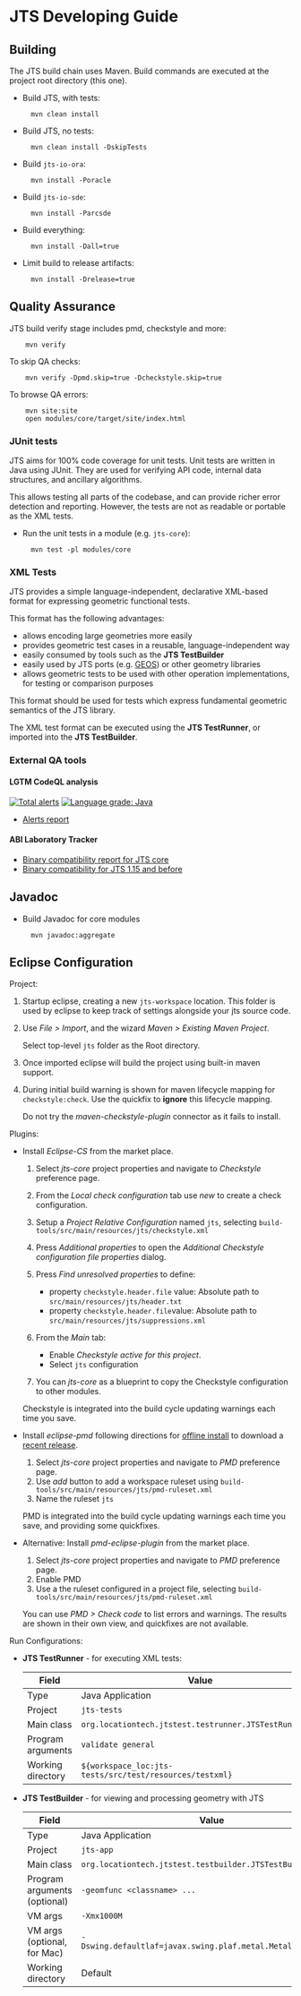 # JTS Developing Guide

## Building

The JTS build chain uses Maven.  Build commands are executed at the project root directory (this one).

* Build JTS, with tests:

        mvn clean install

* Build JTS, no tests:

        mvn clean install -DskipTests

* Build `jts-io-ora`:

        mvn install -Poracle

* Build `jts-io-sde`:

        mvn install -Parcsde

* Build everything:

        mvn install -Dall=true

* Limit build to release artifacts:

        mvn install -Drelease=true

## Quality Assurance

JTS build verify stage includes pmd, checkstyle and more:

        mvn verify

To skip QA checks:

        mvn verify -Dpmd.skip=true -Dcheckstyle.skip=true

To browse QA errors:
       
        mvn site:site
        open modules/core/target/site/index.html

### JUnit tests

JTS aims for 100% code coverage for unit tests.
Unit tests are written in Java using JUnit.
They are used for verifying API code, internal data structures, and ancillary algorithms.

This allows testing all parts of the codebase, and can provide richer error detection and reporting.
However, the tests are not as readable or portable as the XML tests.

* Run the unit tests in a module (e.g. `jts-core`):

        mvn test -pl modules/core

### XML Tests

JTS provides a simple language-independent, declarative XML-based format for expressing geometric functional tests.

This format has the following advantages:

* allows encoding large geometries more easily
* provides geometric test cases in a reusable, language-independent way
* easily consumed by tools such as the **JTS TestBuilder** 
* easily used by JTS ports (e.g. [GEOS](https://trac.osgeo.org/geos)) or other geometry libraries 
* allows geometric tests to be used with other operation implementations, for testing or comparison purposes

This format should be used for tests which
express fundamental geometric semantics of the JTS library.

The XML test format can be executed using the **JTS TestRunner**, or imported into the **JTS TestBuilder**.

### External QA tools

#### LGTM CodeQL analysis
[![Total alerts](https://img.shields.io/lgtm/alerts/g/locationtech/jts.svg?logo=lgtm&logoWidth=18)](https://lgtm.com/projects/g/locationtech/jts/alerts/) 
[![Language grade: Java](https://img.shields.io/lgtm/grade/java/g/locationtech/jts.svg?logo=lgtm&logoWidth=18)](https://lgtm.com/projects/g/locationtech/jts/context:java)
* [Alerts report](https://lgtm.com/projects/g/locationtech/jts/alerts/?mode=tree)


#### ABI Laboratory Tracker
* [Binary compatibility report for JTS core](https://abi-laboratory.pro/?view=timeline&lang=java&l=jts-core)
* [Binary compatibility for JTS 1.15 and before](https://abi-laboratory.pro/index.php?view=timeline&lang=java&l=jts)

## Javadoc

* Build Javadoc for core modules

        mvn javadoc:aggregate

## Eclipse Configuration

Project:

1. Startup eclipse, creating a new `jts-workspace` location. This folder is used by eclipse to keep track of settings alongside your jts source code.
   
2. Use *File > Import*, and the wizard *Maven > Existing Maven Project*.
   
   Select top-level `jts` folder as the Root directory.

3. Once imported eclipse will build the project using built-in maven support.
   
4. During initial build warning is shown for maven lifecycle mapping for `checkstyle:check`. Use the quickfix to **ignore** this lifecycle mapping.
   
   Do not try the *maven-checkstyle-plugin* connector as it fails to install.

Plugins:

* Install *Eclipse-CS* from the market place.

  1. Select *jts-core* project properties and navigate to *Checkstyle* preference page.

  2. From the *Local check configuration* tab use *new* to create a check configuration.

  3. Setup a *Project Relative Configuration* named `jts`, selecting ``build-tools/src/main/resources/jts/checkstyle.xml``
     
  4. Press *Additional properties* to open the *Additional Checkstyle configuration file properties* dialog.
  
  5. Press *Find unresolved properties* to define:
     
     * property `checkstyle.header.file` value: Absolute path to `src/main/resources/jts/header.txt`
     * property `checkstyle.header.file`value: Absolute path to `src/main/resources/jts/suppressions.xml`

  6. From the *Main* tab:
     
     * Enable *Checkstyle active for this project*.
     * Select ``jts`` configuration
     
  7. You can *jts-core* as a blueprint to copy the Checkstyle configuration to other modules.
  
  Checkstyle is integrated into the build cycle updating warnings each time you save.

* Install *eclipse-pmd* following directions for [offline install](https://acanda.github.io/eclipse-pmd/getting-started.html) to download a [recent release](https://github.com/eclipse-pmd/eclipse-pmd/releases/).
  
  1. Select *jts-core* project properties and navigate to *PMD* preference page.
  2. Use *add* button to add a workspace ruleset using `build-tools/src/main/resources/jts/pmd-ruleset.xml`
  3. Name the ruleset `jts`
  
  PMD is integrated into the build cycle updating warnings each time you save, and providing some quickfixes.

* Alternative: Install *pmd-eclipse-plugin* from the market place.

  1. Select *jts-core* project properties and navigate to *PMD* preference page.
  2. Enable PMD
  3. Use a the ruleset configured in a project file, selecting `build-tools/src/main/resources/jts/pmd-ruleset.xml`
  
  You can use *PMD > Check code* to list errors and warnings. The results are shown in their own view, and quickfixes are not available.
  
Run Configurations:

* **JTS TestRunner** - for executing XML tests:

  Field | Value
  ------|------
  Type | Java Application
  Project | `jts-tests`
  Main class | `org.locationtech.jtstest.testrunner.JTSTestRunnerCmd`
  Program arguments | `validate general`
  Working directory | `${workspace_loc:jts-tests/src/test/resources/testxml}`

* **JTS TestBuilder** - for viewing and processing geometry with JTS

  Field | Value
  ------|------
  Type | Java Application
  Project | `jts-app`
  Main class | `org.locationtech.jtstest.testbuilder.JTSTestBuilder`
  Program arguments (optional) | `-geomfunc <classname> ...`
  VM args | `-Xmx1000M`
  VM args (optional, for Mac) | `-Dswing.defaultlaf=javax.swing.plaf.metal.MetalLookAndFeel`
  Working directory | Default

